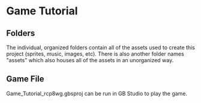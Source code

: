 # Game Tutorial

## Folders
The individual, organized folders contain all of the assets used to create this project (sprites, music, images, etc). There is also another folder names "assets" which also houses all of the assets in an unorganized way.

## Game File
Game_Tutorial_rcp8wg.gbsproj can be run in GB Studio to play the game.
